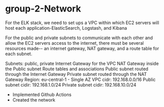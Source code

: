 # group-2-Network

For the ELK stack, we need to set ups a VPC within which EC2 servers will host each application-ElasticSearch, Logstash, and Kibana

For the public and private subnets to communicate with each other and allow the EC2 servers access to the internet, there must be several resources made-- an internet gateway, NAT gateway, and a route table for each subnet.

Subnets: public, private
Internet Gateway for the VPC
NAT Gateway inside the Public subnet
Route tables and associations
Public subnet routed through the Internet Gateway
Private subnet routed through the NAT Gateway
Region: eu-central-1 - Single AZ
VPC cidr: 192.168.0.0/16
Public subnet cidir: 192.168.1.0/24
Private subnet cidir: 192.168.10.0/24


- Implemented Github Actions
- Created the network
